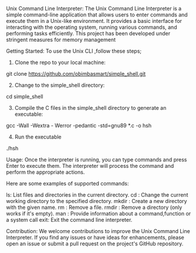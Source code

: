 Unix Command Line Interpreter:
The Unix Command Line Interpreter is a simple command-line application that allows users to enter commands and execute them in a Unix-like environment. It provides a basic interface for interacting with the operating system, running various commands, and performing tasks efficiently.
This project has been developed under stringent measures for memory management

Getting Started:
To use the Unix CLI ,follow these steps;

1. Clone the repo to your local machine:

git clone https://github.com/obimbasmart/simple_shell.git

2. Change to the simple_shell directory:

cd simple_shell

3. Compile the C files in the simple_shell directory to generate an executable:

gcc -Wall -Wextra - Werror -pedantic -std=gnu89 *.c -o hsh

4. Run the executable 

./hsh

Usage:
Once the interpreter is running, you can type commands and press Enter to execute them. The interpreter will process the command and perform the appropriate actions.

Here are some examples of supported commands:

ls: List files and directories in the current directory.
cd <directory>: Change the current working directory to the specified directory.
mkdir <directory>: Create a new directory with the given name.
rm <file>: Remove a file.
rmdir <directory>: Remove a directory (only works if it's empty).
man <program> : Provide information about a command,function or a system call
exit: Exit the command line interpreter.

Contribution:
We welcome contributions to improve the Unix Command Line Interpreter. If you find any issues or have ideas for enhancements, please open an issue or submit a pull request on the project's GitHub repository.

